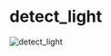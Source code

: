 # detect_light

![detect_light](https://user-images.githubusercontent.com/57223094/108878006-77673300-7608-11eb-87f3-33db2d63d7e5.PNG)

